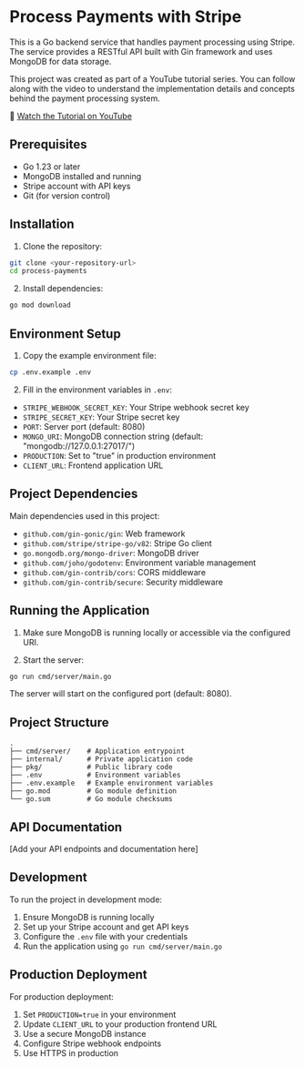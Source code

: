 # Process Payments with Stripe

This is a Go backend service that handles payment processing using Stripe. The service provides a RESTful API built with Gin framework and uses MongoDB for data storage.

This project was created as part of a YouTube tutorial series. You can follow along with the video to understand the implementation details and concepts behind the payment processing system.

🎥 [Watch the Tutorial on YouTube](#) <!-- Add your YouTube video link here -->

## Prerequisites

- Go 1.23 or later
- MongoDB installed and running
- Stripe account with API keys
- Git (for version control)

## Installation

1. Clone the repository:
```bash
git clone <your-repository-url>
cd process-payments
```

2. Install dependencies:
```bash
go mod download
```

## Environment Setup

1. Copy the example environment file:
```bash
cp .env.example .env
```

2. Fill in the environment variables in `.env`:
- `STRIPE_WEBHOOK_SECRET_KEY`: Your Stripe webhook secret key
- `STRIPE_SECRET_KEY`: Your Stripe secret key
- `PORT`: Server port (default: 8080)
- `MONGO_URI`: MongoDB connection string (default: "mongodb://127.0.0.1:27017/")
- `PRODUCTION`: Set to "true" in production environment
- `CLIENT_URL`: Frontend application URL

## Project Dependencies

Main dependencies used in this project:

- `github.com/gin-gonic/gin`: Web framework
- `github.com/stripe/stripe-go/v82`: Stripe Go client
- `go.mongodb.org/mongo-driver`: MongoDB driver
- `github.com/joho/godotenv`: Environment variable management
- `github.com/gin-contrib/cors`: CORS middleware
- `github.com/gin-contrib/secure`: Security middleware

## Running the Application

1. Make sure MongoDB is running locally or accessible via the configured URI.

2. Start the server:
```bash
go run cmd/server/main.go
```

The server will start on the configured port (default: 8080).

## Project Structure

```
.
├── cmd/server/    # Application entrypoint
├── internal/      # Private application code
├── pkg/           # Public library code
├── .env           # Environment variables
├── .env.example   # Example environment variables
├── go.mod         # Go module definition
└── go.sum         # Go module checksums
```

## API Documentation

[Add your API endpoints and documentation here]

## Development

To run the project in development mode:

1. Ensure MongoDB is running locally
2. Set up your Stripe account and get API keys
3. Configure the `.env` file with your credentials
4. Run the application using `go run cmd/server/main.go`

## Production Deployment

For production deployment:

1. Set `PRODUCTION=true` in your environment
2. Update `CLIENT_URL` to your production frontend URL
3. Use a secure MongoDB instance
4. Configure Stripe webhook endpoints
5. Use HTTPS in production